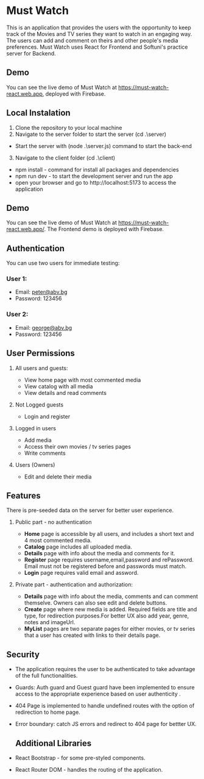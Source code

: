 # Must Watch

This is an application that provides the users with the opportunity to keep track of the Movies and TV series they want to watch in an engaging way. The users can add and comment on theirs and other people's media preferences. Must Watch uses React for Frontend and Softuni's practice server for Backend.

## Demo

You can see the live demo of Must Watch at https://must-watch-react.web.app, deployed with Firebase.

## Local Instalation 

1. Clone the repository to your local machine
2. Navigate to the server folder to start the server (cd .\server)
  * Start the server with (node .\server.js) command to start the back-end
3. Navigate to the client folder (cd .\client)
  * npm install - command for install all packages and dependencies
  * npm run dev - to start the development server and run the app
  * open your browser and go to http://localhost:5173 to access the application


## Demo

You can see the live demo of Must Watch at https://must-watch-react.web.app/.
The Frontend demo is deployed with Firebase.

## Authentication 
 You can use two users for immediate testing:

  ### User 1:
   * Email: peter@abv.bg
   * Password: 123456

  ### User 2:
   * Email: george@abv.bg
   * Password: 123456

   ## User Permissions

1. All users and guests:
   * View home page with most commented media
   * View catalog with all media
   * View details and read comments

2. Not Logged guests
    * Login and register

3. Logged in users
    * Add media
    * Access their own movies / tv series pages
    * Write comments

4. Users (Owners)
    * Edit and delete their media

  ## Features
 There is pre-seeded data on the server for better user experience.
1. Public part - no authentication 
    * **Home** page is accessible by all users, and includes a short text and 4 most commented media.
    * **Catalog** page includes all uploaded media.
    * **Details** page with info about the media and comments for it.
    * **Register** page requires username,email,password and rePassword. Email must not be registered before and passwords must match.
    * **Login** page requires valid email and assword.

2. Private part - authentication and authorization:
    * **Details** page with info about the media, comments and can comment themselve. Owners can also see edit and delete buttons.
    * **Create** page where new media is added. Required fields are title and type, for redirection purposes.For better UX also add year, genre, notes and imageUrl.
    * **MyList** pages are two separate pages for either movies, or tv series that a user has created with links to their details page.


  ## Security

* The application requires the user to be authenticated to take advantage of the full functionalities.
* Guards: Auth guard and Guest guard have been implemented to ensure access to the appropriate experience based on user authenticity .
* 404 Page is implemented to handle undefined routes with the option of redirection to home page.
* Error boundary: catch JS errors and redirect to 404 page for bettter UX.

  ## Additional Libraries

* React Bootstrap - for some pre-styled components.
* React Router DOM - handles the routing of the application.